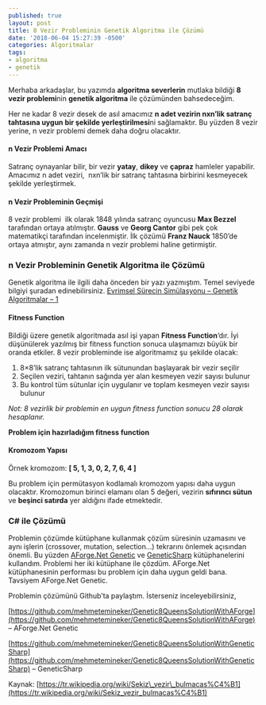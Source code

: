 ```yaml
---
published: true
layout: post
title: 8 Vezir Probleminin Genetik Algoritma ile Çözümü
date: '2018-06-04 15:27:39 -0500'
categories: Algoritmalar
tags: 
- algoritma
- genetik
---
```

Merhaba arkadaşlar, bu yazımda **algoritma severlerin** mutlaka bildiği **8 vezir problemi**nin **genetik algoritma** ile çözümünden bahsedeceğim.

Her ne kadar 8 vezir desek de asıl amacımız **n adet vezirin nxn’lik satranç tahtasına uygun bir şekilde yerleştirilmesi**ni sağlamaktır. Bu yüzden 8 vezir yerine, n vezir problemi demek daha doğru olacaktır.

#### n Vezir Problemi Amacı

Satranç oynayanlar bilir, bir vezir **yatay**, **dikey** ve **çapraz** hamleler yapabilir. Amacımız n adet veziri,  nxn’lik bir satranç tahtasına birbirini kesmeyecek şekilde yerleştirmek.
<!--more-->
#### **n Vezir Probleminin Geçmişi**

8 vezir problemi  ilk olarak 1848 yılında satranç oyuncusu **Max Bezzel** tarafından ortaya atılmıştır. **Gauss** ve **Georg Cantor** gibi pek çok matematikçi tarafından incelenmiştir. İlk çözümü **Franz Nauck** 1850’de ortaya atmıştır, aynı zamanda n vezir problemi haline getirmiştir.

### **n Vezir Probleminin Genetik Algoritma ile Çözümü**

Genetik algoritma ile ilgili daha önceden bir yazı yazmıştım. Temel seviyede bilgiyi şuradan edinebilirsiniz. [Evrimsel Sürecin Simülasyonu – Genetik Algoritmalar – 1](/evrimsel-surecin-simulasyonu-genetik-algoritmalar-1/)

#### **Fitness Function**

Bildiği üzere genetik algoritmada asıl işi yapan **Fitness Function**‘dır. İyi düşünülerek yazılmış bir fitness function sonuca ulaşmamızı büyük bir oranda etkiler. 8 vezir probleminde ise algoritmamız şu şekilde olacak:

1.  8×8’lik satranç tahtasının ilk sütunundan başlayarak bir vezir seçilir
2.  Seçilen veziri, tahtanın sağında yer alan kesmeyen vezir sayısı bulunur
3.  Bu kontrol tüm sütunlar için uygulanır ve toplam kesmeyen vezir sayısı bulunur

_Not: 8 vezirlik bir problemin en uygun fitness function sonucu 28 olarak hesaplanır._

**Problem için hazırladığım fitness function**
<script src="https://gist.github.com/mehmetemineker/fb6f052f3f4081c3f9c3e31437f67d14.js"></script>

#### Kromozom Yapısı

Örnek kromozom: **\[ 5, 1, 3, 0, 2, 7, 6, 4 \]**

Bu problem için permütasyon kodlamalı kromozom yapısı daha uygun olacaktır. Kromozomun birinci elamanı olan 5 değeri, vezirin **sıfırıncı sütun** ve **beşinci satırda** yer aldığını ifade etmektedir.

### C# ile Çözümü

Problemin çözümde kütüphane kullanmak çözüm süresinin uzamasını ve aynı işlerin (crossover, mutation, selection…) tekrarını önlemek açısından önemli. Bu yüzden [AForge.Net Genetic](http://www.aforgenet.com/framework/samples/genetic_algorithms.html) ve [GeneticSharp](https://github.com/giacomelli/GeneticSharp) kütüphanelerini kullandım. Problemi her iki kütüphane ile çözdüm. AForge.Net kütüphanesinin performası bu problem için daha uygun geldi bana. Tavsiyem AForge.Net Genetic.

Problemin çözümünü Github’ta paylaştım. İsterseniz inceleyebilirsiniz,

[https://github.com/mehmetemineker/Genetic8QueensSolutionWithAForge](https://github.com/mehmetemineker/Genetic8QueensSolutionWithAForge) – AForge.Net Genetic

[https://github.com/mehmetemineker/Genetic8QueensSolutionWithGeneticSharp](https://github.com/mehmetemineker/Genetic8QueensSolutionWithGeneticSharp) – GeneticSharp

Kaynak: [https://tr.wikipedia.org/wiki/Sekiz\_vezir\_bulmacas%C4%B1](https://tr.wikipedia.org/wiki/Sekiz_vezir_bulmacas%C4%B1)